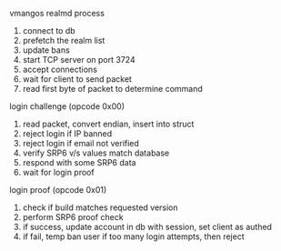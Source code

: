 vmangos realmd process

1. connect to db
2. prefetch the realm list
3. update bans
4. start TCP server on port 3724
5. accept connections
6. wait for client to send packet
7. read first byte of packet to determine command

login challenge (opcode 0x00)

1. read packet, convert endian, insert into struct
2. reject login if IP banned
3. reject login if email not verified
4. verify SRP6 v/s values match database
5. respond with some SRP6 data
6. wait for login proof

login proof (opcode 0x01)

1. check if build matches requested version
2. perform SRP6 proof check
3. if success, update account in db with session, set client as authed
4. if fail, temp ban user if too many login attempts, then reject
